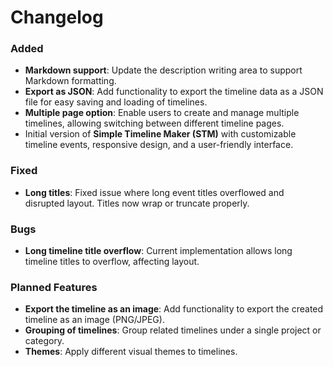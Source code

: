 # Changelog

### Added

- **Markdown support**: Update the description writing area to support Markdown formatting.
- **Export as JSON**: Add functionality to export the timeline data as a JSON file for easy saving and loading of timelines.
- **Multiple page option**: Enable users to create and manage multiple timelines, allowing switching between different timeline pages.
- Initial version of **Simple Timeline Maker (STM)** with customizable timeline events, responsive design, and a user-friendly interface.

### Fixed

- **Long titles**: Fixed issue where long event titles overflowed and disrupted layout. Titles now wrap or truncate properly.

### Bugs

- **Long timeline title overflow**: Current implementation allows long timeline titles to overflow, affecting layout.

### Planned Features

- **Export the timeline as an image**: Add functionality to export the created timeline as an image (PNG/JPEG).
- **Grouping of timelines**: Group related timelines under a single project or category.
- **Themes**: Apply different visual themes to timelines.

